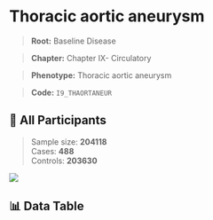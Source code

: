 # Thoracic aortic aneurysm

> **Root:** Baseline Disease  

> **Chapter:** Chapter IX- Circulatory  

> **Phenotype:** Thoracic aortic aneurysm  

> **Code:** `I9_THAORTANEUR`

## 🧪 All Participants  
> Sample size: **204118**  
> Cases: **488**  
> Controls: **203630**
<img src="/Sensitive/Figures/ALL/Incidence/I9_THAORTANEUR.png"/>

## 📊 Data Table
<CsvTableMRF src="/Sensitive/Data/ALL/Incidence/COX_I9_THAORTANEUR.csv"/>

